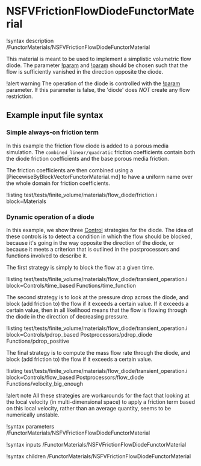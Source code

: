 # NSFVFrictionFlowDiodeFunctorMaterial

!syntax description /FunctorMaterials/NSFVFrictionFlowDiodeFunctorMaterial

This material is meant to be used to implement a simplistic volumetric flow diode. The
parameter [!param](/FunctorMaterials/NSFVFrictionFlowDiodeFunctorMaterial/additional_linear_resistance)
and [!param](/FunctorMaterials/NSFVFrictionFlowDiodeFunctorMaterial/additional_quadratic_resistance) should be chosen such that
the flow is sufficiently vanished in the direction opposite the diode.

!alert warning
The operation of the diode is controlled with the [!param](/FunctorMaterials/NSFVFrictionFlowDiodeFunctorMaterial/turn_on_diode)
parameter. If this parameter is false, the 'diode' does *NOT* create any flow restriction.

## Example input file syntax

### Simple always-on friction term

In this example the friction flow diode is added to a porous media simulation.
The `combined_linear/quadratic` friction coefficients contain both the diode
friction coefficients and the base porous media friction.

The friction coefficients are then combined using a [PiecewiseByBlockVectorFunctorMaterial.md] to have a uniform name over the whole domain for friction coefficients.

!listing test/tests/finite_volume/materials/flow_diode/friction.i block=Materials

### Dynamic operation of a diode

In this example, we show three [Control](syntax/Controls/index.md) strategies for the diode.
The idea of these controls is to detect a condition in which the flow should be blocked, because it's going
in the way opposite the direction of the diode, or because it meets a criterion that is outlined in the postprocessors
and functions involved to describe it.

The first strategy is simply to block the flow at a given time.

!listing test/tests/finite_volume/materials/flow_diode/transient_operation.i block=Controls/time_based Functions/time_function

The second strategy is to look at the pressure drop across the diode, and block (add friction to) the flow if it exceeds a certain value.
If it exceeds a certain value, then in all likelihood means that the flow is flowing through the diode in the direction of decreasing pressure.

!listing test/tests/finite_volume/materials/flow_diode/transient_operation.i block=Controls/pdrop_based Postprocessors/pdrop_diode Functions/pdrop_positive

The final strategy is to compute the mass flow rate through the diode, and block (add friction to) the flow if it exceeds a certain value.

!listing test/tests/finite_volume/materials/flow_diode/transient_operation.i block=Controls/flow_based Postprocessors/flow_diode Functions/velocity_big_enough

!alert note
All these strategies are workarounds for the fact that looking at the local velocity (in multi-dimensional space)
to apply a friction term based on this local velocity, rather than an average quantity, seems to be numerically unstable.

!syntax parameters /FunctorMaterials/NSFVFrictionFlowDiodeFunctorMaterial

!syntax inputs /FunctorMaterials/NSFVFrictionFlowDiodeFunctorMaterial

!syntax children /FunctorMaterials/NSFVFrictionFlowDiodeFunctorMaterial
